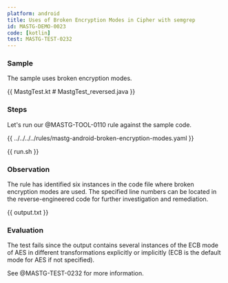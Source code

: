 ```yaml
---
platform: android
title: Uses of Broken Encryption Modes in Cipher with semgrep
id: MASTG-DEMO-0023
code: [kotlin]
test: MASTG-TEST-0232
---
```


### Sample

The sample uses broken encryption modes.

{{ MastgTest.kt # MastgTest_reversed.java }}

### Steps

Let's run our @MASTG-TOOL-0110 rule against the sample code.

{{ ../../../../rules/mastg-android-broken-encryption-modes.yaml }}

{{ run.sh }}

### Observation

The rule has identified six instances in the code file where broken encryption modes are used. The specified line numbers can be located in the reverse-engineered code for further investigation and remediation.

{{ output.txt }}

### Evaluation

The test fails since the output contains several instances of the ECB mode of AES in different transformations explicitly or implicitly (ECB is the default mode for AES if not specified).

See @MASTG-TEST-0232 for more information.
